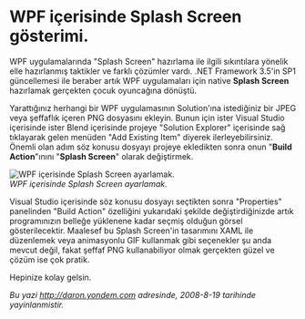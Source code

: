 # WPF içerisinde Splash Screen gösterimi.
WPF uygulamalarında "Splash Screen" hazırlama ile ilgili sıkıntılara
yönelik elle hazırlanmış taktikler ve farklı çözümler vardı. .NET
Framework 3.5'in SP1 güncellemesi ile beraber artık WPF uygulamaları
için native **Splash Screen** hazırlamak gerçekten çocuk oyuncağına
dönüştü.

Yarattığınız herhangi bir WPF uygulamasının Solution'ına istediğiniz bir
JPEG veya şeffaflık içeren PNG dosyasını ekleyin. Bunun için ister
Visual Studio içerisinde ister Blend içerisinde projeye "Solution
Explorer" içerisinde sağ tıklayarak gelen menüden "Add Existing Item"
diyerek ilerleyebilirsiniz. Önemli olan adım söz konusu dosyayı projeye
ekledikten sonra onun "**Build Action**"ınını "**Splash Screen**" olarak
değiştirmek.

![WPF içerisinde Splash Screen
ayarlamak.](media/WPF_icerisinde_Splash_Screen_gosterimi/18082008_1.png)\
*WPF içerisinde Splash Screen ayarlamak.*

Visual Studio içerisinde söz konusu dosyayı seçtikten sonra "Properties"
panelinden "Build Action" özelliğini yukarıdaki şekilde
değiştirdiğinizde artık programınızın belleğe yüklenene kadar seçmiş
olduğun görsel gösterilecektir. Maalesef bu Splash Screen'in tasarımını
XAML ile düzenlemek veya animasyonlu GIF kullanmak gibi seçenekler şu
anda mevcut değil, fakat şeffaf PNG kullanabiliyor olmak gerçekten güzel
ve çözüm ise çok pratik.

Hepinize kolay gelsin.



*Bu yazi http://daron.yondem.com adresinde, 2008-8-19 tarihinde yayinlanmistir.*
